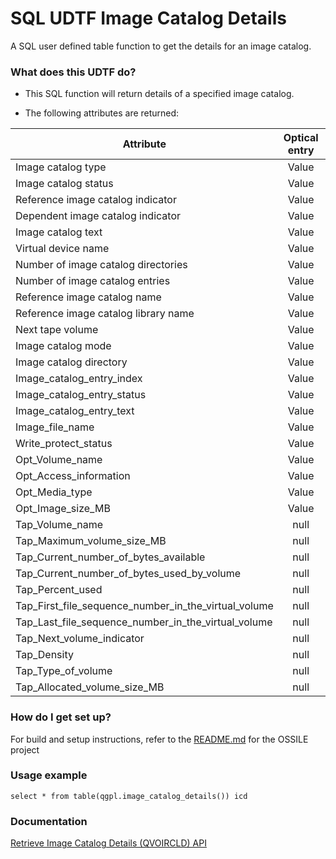 # SQL UDTF Image Catalog Details #

A SQL user defined table function to get the details for an image catalog.

### What does this UDTF do? ###

* This SQL function will return details of a specified image catalog.

* The following attributes are returned:

Attribute                                            | Optical entry | Tape entry    | No entry
-----------------------------------------------------|:-------------:|:-------------:|:-------------:
Image catalog type                                   | Value         | Value         | Value
Image catalog status                                 | Value         | Value         | Value
Reference image catalog indicator                    | Value         | Value         | Value
Dependent image catalog indicator                    | Value         | Value         | Value
Image catalog text                                   | Value         | Value         | Value
Virtual device name                                  | Value         | Value         | Value
Number of image catalog directories                  | Value         | Value         | Value
Number of image catalog entries                      | Value         | Value         | Value
Reference image catalog name                         | Value         | Value         | Value
Reference image catalog library name                 | Value         | Value         | Value
Next tape volume                                     | Value         | Value         | Value
Image catalog mode                                   | Value         | Value         | Value
Image catalog directory                              | Value         | Value         | Value
Image_catalog_entry_index                            | Value         | Value         | null
Image_catalog_entry_status                           | Value         | Value         | null
Image_catalog_entry_text                             | Value         | Value         | null
Image_file_name                                      | Value         | Value         | null
Write_protect_status                                 | Value         | Value         | null
Opt_Volume_name                                      | Value         | null          | null
Opt_Access_information                               | Value         | null          | null
Opt_Media_type                                       | Value         | null          | null
Opt_Image_size_MB                                    | Value         | null          | null
Tap_Volume_name                                      | null          | Value         | null
Tap_Maximum_volume_size_MB                           | null          | Value         | null
Tap_Current_number_of_bytes_available                | null          | Value         | null
Tap_Current_number_of_bytes_used_by_volume           | null          | Value         | null
Tap_Percent_used                                     | null          | Value         | null
Tap_First_file_sequence_number_in_the_virtual_volume | null          | Value         | null
Tap_Last_file_sequence_number_in_the_virtual_volume  | null          | Value         | null
Tap_Next_volume_indicator                            | null          | Value         | null
Tap_Density                                          | null          | Value         | null
Tap_Type_of_volume                                   | null          | Value         | null
Tap_Allocated_volume_size_MB                         | null          | Value         | null


### How do I get set up? ###

For build and setup instructions, refer to the [README.md](../../README.md) for the OSSILE project


### Usage example ###
```
select * from table(qgpl.image_catalog_details()) icd
```


### Documentation ###

[Retrieve Image Catalog Details (QVOIRCLD) API](http://www.ibm.com/support/knowledgecenter/ssw_ibm_i_71/apis/qvoircld.htm)

